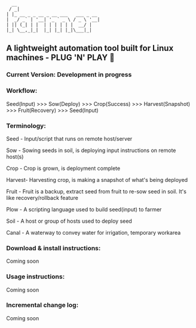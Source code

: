       __
     / _|
    | |_ __ _ _ __ _ __ ___   ___ _ __
    |  _/ _` | '__| '_ ` _ \ / _ \ '__|
    | || (_| | |  | | | | | |  __/ |
    |_| \__,_|_|  |_| |_| |_|\___|_|

## A lightweight automation tool built for Linux machines - PLUG 'N' PLAY :rocket:
### Current Version: Development in progress

### Workflow:

 Seed(Input) >>> Sow(Deploy) >>> Crop(Success) >>> Harvest(Snapshot) >>> Fruit(Recovery) >>> Seed(Input)

### Terminology:

 Seed 	- Input/script that runs on remote host/server

 Sow 	- Sowing seeds in soil, is deploying input instructions on remote host(s)

 Crop 	- Crop is grown, is deployment complete

 Harvest- Harvesting crop, is making a snapshot of what's being deployed

 Fruit	- Fruit is a backup, extract seed from fruit to re-sow seed in soil. It's like recovery/rollback feature

 Plow 	- A scripting language used to build seed(input) to farmer

 Soil 	- A host or group of hosts used to deploy seed

 Canal	- A waterway to convey water for irrigation, temporary workarea

### Download & install instructions:

Coming soon

### Usage instructions:

Coming soon

### Incremental change log:

Coming soon
